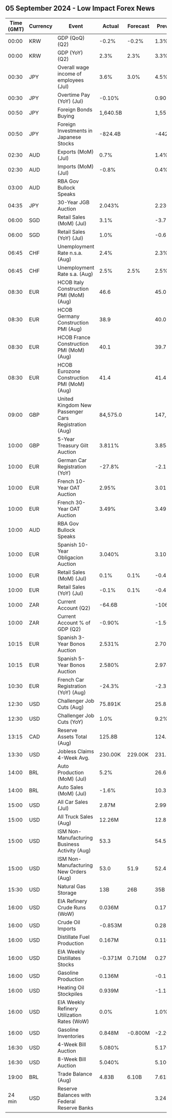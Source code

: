 ## 05 September 2024 - Low Impact Forex News

| Time (GMT) | Currency | Event | Actual | Forecast | Previous |
|------|----------|-------|--------|----------|----------|
| 00:00 | KRW | GDP (QoQ) (Q2) | -0.2% | -0.2% | 1.3% |
| 00:00 | KRW | GDP (YoY) (Q2) | 2.3% | 2.3% | 3.3% |
| 00:30 | JPY | Overall wage income of employees (Jul) | 3.6% | 3.0% | 4.5% |
| 00:30 | JPY | Overtime Pay (YoY) (Jul) | -0.10% |  | 0.90% |
| 00:50 | JPY | Foreign Bonds Buying | 1,640.5B |  | 1,555.5B |
| 00:50 | JPY | Foreign Investments in Japanese Stocks | -824.4B |  | -442.6B |
| 02:30 | AUD | Exports (MoM) (Jul) | 0.7% |  | 1.4% |
| 02:30 | AUD | Imports (MoM) (Jul) | -0.8% |  | 0.4% |
| 03:00 | AUD | RBA Gov Bullock Speaks |  |  |  |
| 04:35 | JPY | 30-Year JGB Auction | 2.043% |  | 2.230% |
| 06:00 | SGD | Retail Sales (MoM) (Jul) | 3.1% |  | -3.7% |
| 06:00 | SGD | Retail Sales (YoY) (Jul) | 1.0% |  | -0.6% |
| 06:45 | CHF | Unemployment Rate n.s.a. (Aug) | 2.4% |  | 2.3% |
| 06:45 | CHF | Unemployment Rate s.a. (Aug) | 2.5% | 2.5% | 2.5% |
| 08:30 | EUR | HCOB Italy Construction PMI (MoM) (Aug) | 46.6 |  | 45.0 |
| 08:30 | EUR | HCOB Germany Construction PMI (Aug) | 38.9 |  | 40.0 |
| 08:30 | EUR | HCOB France Construction PMI (MoM) (Aug) | 40.1 |  | 39.7 |
| 08:30 | EUR | HCOB Eurozone Construction PMI (MoM) (Aug) | 41.4 |  | 41.4 |
| 09:00 | GBP | United Kingdom New Passenger Cars Registration (Aug) | 84,575.0 |  | 147,517.0 |
| 10:00 | GBP | 5-Year Treasury Gilt Auction | 3.811% |  | 3.854% |
| 10:00 | EUR | German Car Registration (YoY) | -27.8% |  | -2.1% |
| 10:00 | EUR | French 10-Year OAT Auction | 2.95% |  | 3.01% |
| 10:00 | EUR | French 30-Year OAT Auction | 3.49% |  | 3.49% |
| 10:00 | AUD | RBA Gov Bullock Speaks |  |  |  |
| 10:00 | EUR | Spanish 10-Year Obligacion Auction | 3.040% |  | 3.107% |
| 10:00 | EUR | Retail Sales (MoM) (Jul) | 0.1% | 0.1% | -0.4% |
| 10:00 | EUR | Retail Sales (YoY) (Jul) | -0.1% | 0.1% | -0.4% |
| 10:00 | ZAR | Current Account (Q2) | -64.6B |  | -106.9B |
| 10:00 | ZAR | Current Account % of GDP (Q2) | -0.90% |  | -1.50% |
| 10:15 | EUR | Spanish 3-Year Bonos Auction | 2.531% |  | 2.701% |
| 10:15 | EUR | Spanish 5-Year Bonos Auction | 2.580% |  | 2.974% |
| 10:30 | EUR | French Car Registration (YoY) (Aug) | -24.3% |  | -2.3% |
| 12:30 | USD | Challenger Job Cuts (Aug) | 75.891K |  | 25.885K |
| 12:30 | USD | Challenger Job Cuts (YoY) | 1.0% |  | 9.2% |
| 13:15 | CAD | Reserve Assets Total (Aug) | 125.8B |  | 124.2B |
| 13:30 | USD | Jobless Claims 4-Week Avg. | 230.00K | 229.00K | 231.75K |
| 14:00 | BRL | Auto Production (MoM) (Jul) | 5.2% |  | 26.6% |
| 14:00 | BRL | Auto Sales (MoM) (Jul) | -1.6% |  | 10.3% |
| 15:00 | USD | All Car Sales (Jul) | 2.87M |  | 2.99M |
| 15:00 | USD | All Truck Sales (Aug) | 12.26M |  | 12.85M |
| 15:00 | USD | ISM Non-Manufacturing Business Activity (Aug) | 53.3 |  | 54.5 |
| 15:00 | USD | ISM Non-Manufacturing New Orders (Aug) | 53.0 | 51.9 | 52.4 |
| 15:30 | USD | Natural Gas Storage | 13B | 26B | 35B |
| 16:00 | USD | EIA Refinery Crude Runs (WoW) | 0.036M |  | 0.175M |
| 16:00 | USD | Crude Oil Imports | -0.853M |  | 0.282M |
| 16:00 | USD | Distillate Fuel Production | 0.167M |  | 0.110M |
| 16:00 | USD | EIA Weekly Distillates Stocks | -0.371M | 0.710M | 0.275M |
| 16:00 | USD | Gasoline Production | 0.136M |  | -0.156M |
| 16:00 | USD | Heating Oil Stockpiles | 0.939M |  | -1.189M |
| 16:00 | USD | EIA Weekly Refinery Utilization Rates (WoW) | 0.0% |  | 1.0% |
| 16:00 | USD | Gasoline Inventories | 0.848M | -0.800M | -2.203M |
| 16:30 | USD | 4-Week Bill Auction | 5.080% |  | 5.170% |
| 16:30 | USD | 8-Week Bill Auction | 5.040% |  | 5.100% |
| 19:00 | BRL | Trade Balance (Aug) | 4.83B | 6.10B | 7.61B |
| 24 min | USD | Reserve Balances with Federal Reserve Banks |  |  | 3.245T |

